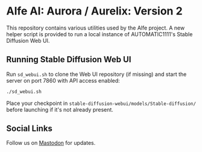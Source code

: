 # Alfe AI: Aurora / Aurelix: Version 2

This repository contains various utilities used by the Alfe project. A new helper script is provided to run a local instance of AUTOMATIC1111's Stable Diffusion Web UI.

## Running Stable Diffusion Web UI

Run `sd_webui.sh` to clone the Web UI repository (if missing) and start the server on port 7860 with API access enabled:

```bash
./sd_webui.sh
```

Place your checkpoint in `stable-diffusion-webui/models/Stable-diffusion/` before launching if it's not already present.

## Social Links
Follow us on [Mastodon](https://mastodon.social/@alfeai) for updates.

